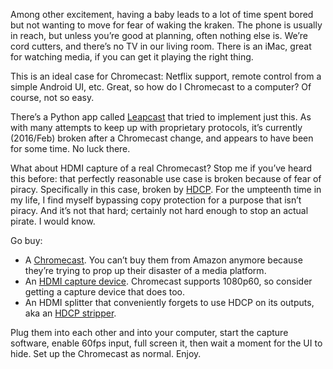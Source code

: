 <!--# set var="title" value="Streaming Netflix from Android to OS X" -->
<!--# set var="date" value="2016-02-15" -->

<!--# include file="include/top.html" -->

Among other excitement, having a baby leads to a lot of time spent bored but not wanting to move for fear of waking the kraken. The phone is usually in reach, but unless you’re good at planning, often nothing else is. We’re cord cutters, and there’s no TV in our living room. There is an iMac, great for watching media, if you can get it playing the right thing.

This is an ideal case for Chromecast: Netflix support, remote control from a simple Android UI, etc. Great, so how do I Chromecast to a computer? Of course, not so easy.

There’s a Python app called [Leapcast](https://github.com/dz0ny/leapcast) that tried to implement just this. As with many attempts to keep up with proprietary protocols, it’s currently (2016/Feb) broken after a Chromecast change, and appears to have been for some time. No luck there.

What about HDMI capture of a real Chromecast? Stop me if you’ve heard this before: that perfectly reasonable use case is broken because of fear of piracy. Specifically in this case, broken by [HDCP](https://en.wikipedia.org/wiki/High-bandwidth_Digital_Content_Protection). For the umpteenth time in my life, I find myself bypassing copy protection for a purpose that isn’t piracy. And it’s not that hard; certainly not hard enough to stop an actual pirate. I would know.

Go buy:

* A [Chromecast](https://www.google.com/intl/en_us/chromecast/buy-tv/). You can’t buy them from Amazon anymore because they’re trying to prop up their disaster of a media platform.
* An [HDMI capture device](http://www.amazon.com/Elgato-Capture-PlayStation-gameplay-1080p/dp/B00MIQ40JQ). Chromecast supports 1080p60, so consider getting a capture device that does too.
* An HDMI splitter that conveniently forgets to use HDCP on its outputs, aka an [HDCP stripper](https://www.amazon.com/gp/aw/d/B004F9LVXC).

Plug them into each other and into your computer, start the capture software, enable 60fps input, full screen it, then wait a moment for the UI to hide. Set up the Chromecast as normal. Enjoy.

<!--# include file="include/bottom.html" -->
